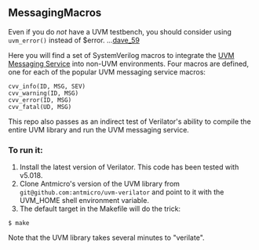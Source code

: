 ## MessagingMacros
Even if you do _not_ have a UVM testbench, you should consider using `uvm_error()` instead of $error.
...[dave_59](https://verificationacademy.com/forums/systemverilog/difference-between-uvmerror-and-error)

Here you will find a set of SystemVerilog macros to integrate the [UVM Messaging Service](https://cluelogic.com/2015/05/uvm-tutorial-for-candy-lovers-message-logging/) into non-UVM environments.
Four macros are defined, one for each of the popular UVM messaging service macros:
```
cvv_info(ID, MSG, SEV)
cvv_warning(ID, MSG)
cvv_error(ID, MSG)
cvv_fatal(UD, MSG)
```
This repo also passes as an indirect test of Verilator's ability to compile the entire UVM library and run the UVM messaging service.

### To run it:
1. Install the latest version of Verilator.  This code has been tested with v5.018.
2. Clone Antmicro's version of the UVM library from `git@github.com:antmicro/uvm-verilator` and point to it with the UVM_HOME shell environment variable.
3. The default target in the Makefile will do the trick:
```
$ make
```
Note that the UVM library takes several minutes to "verilate".
